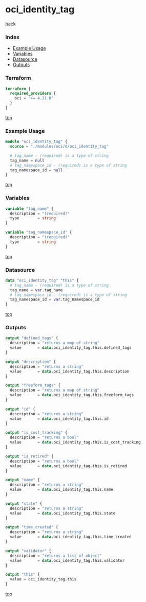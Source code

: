 # oci_identity_tag

[back](../oci.md)

### Index

- [Example Usage](#example-usage)
- [Variables](#variables)
- [Datasource](#datasource)
- [Outputs](#outputs)

### Terraform

```terraform
terraform {
  required_providers {
    oci = ">= 4.21.0"
  }
}
```

[top](#index)

### Example Usage

```terraform
module "oci_identity_tag" {
  source = "./modules/oci/d/oci_identity_tag"

  # tag_name - (required) is a type of string
  tag_name = null
  # tag_namespace_id - (required) is a type of string
  tag_namespace_id = null
}
```

[top](#index)

### Variables

```terraform
variable "tag_name" {
  description = "(required)"
  type        = string
}

variable "tag_namespace_id" {
  description = "(required)"
  type        = string
}
```

[top](#index)

### Datasource

```terraform
data "oci_identity_tag" "this" {
  # tag_name - (required) is a type of string
  tag_name = var.tag_name
  # tag_namespace_id - (required) is a type of string
  tag_namespace_id = var.tag_namespace_id
}
```

[top](#index)

### Outputs

```terraform
output "defined_tags" {
  description = "returns a map of string"
  value       = data.oci_identity_tag.this.defined_tags
}

output "description" {
  description = "returns a string"
  value       = data.oci_identity_tag.this.description
}

output "freeform_tags" {
  description = "returns a map of string"
  value       = data.oci_identity_tag.this.freeform_tags
}

output "id" {
  description = "returns a string"
  value       = data.oci_identity_tag.this.id
}

output "is_cost_tracking" {
  description = "returns a bool"
  value       = data.oci_identity_tag.this.is_cost_tracking
}

output "is_retired" {
  description = "returns a bool"
  value       = data.oci_identity_tag.this.is_retired
}

output "name" {
  description = "returns a string"
  value       = data.oci_identity_tag.this.name
}

output "state" {
  description = "returns a string"
  value       = data.oci_identity_tag.this.state
}

output "time_created" {
  description = "returns a string"
  value       = data.oci_identity_tag.this.time_created
}

output "validator" {
  description = "returns a list of object"
  value       = data.oci_identity_tag.this.validator
}

output "this" {
  value = oci_identity_tag.this
}
```

[top](#index)
